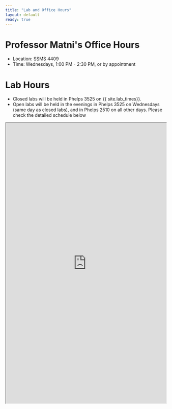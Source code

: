 ```yaml
---
title: "Lab and Office Hours"
layout: default
ready: true
---
```


# Professor Matni's Office Hours

* Location: SSMS 4409
* Time: Wednesdays, 1:00 PM - 2:30 PM, or by appointment


# Lab Hours

* Closed labs will be held in Phelps 3525 on {{ site.lab_times}}.
* Open labs will be held in the evenings in Phelps 3525 on Wednesdays (same day as closed labs), and in Phelps 2510 on all other days. Please check the detailed schedule below

<style>
iframe { width: 100%;height:880px; overflow: scroll; }  
</style>

 
<iframe src="https://docs.google.com/spreadsheets/d/e/2PACX-1vSg2XGFCZeRuZrWDMZcCpTT9ZX_ww54DCKuFrSRxmc-iCRMRWYxOASBGnRKQbUhxHFuM4NMOgNltx_5/pubhtml?gid=1053109643&single=true"></iframe>
